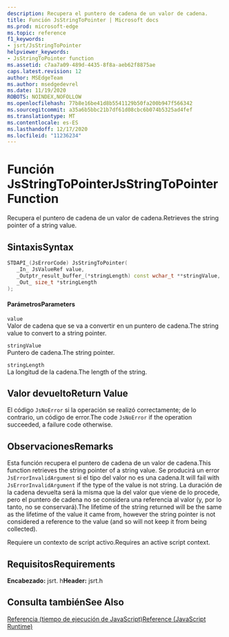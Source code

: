 ```yaml
---
description: Recupera el puntero de cadena de un valor de cadena.
title: Función JsStringToPointer | Microsoft docs
ms.prod: microsoft-edge
ms.topic: reference
f1_keywords:
- jsrt/JsStringToPointer
helpviewer_keywords:
- JsStringToPointer function
ms.assetid: c7aa7a09-489d-4435-8f8a-aeb62f8875ae
caps.latest.revision: 12
author: MSEdgeTeam
ms.author: msedgedevrel
ms.date: 11/19/2020
ROBOTS: NOINDEX,NOFOLLOW
ms.openlocfilehash: 77b8e16be41d8b5541129b50fa200b947f566342
ms.sourcegitcommit: a35a6b5bbc21b7df61d08cbc6b074b5325ad4fef
ms.translationtype: MT
ms.contentlocale: es-ES
ms.lasthandoff: 12/17/2020
ms.locfileid: "11236234"
---
```

# <span data-ttu-id="6da2c-103">Función JsStringToPointer</span><span class="sxs-lookup"><span data-stu-id="6da2c-103">JsStringToPointer Function</span></span>

<span data-ttu-id="6da2c-104">Recupera el puntero de cadena de un valor de cadena.</span><span class="sxs-lookup"><span data-stu-id="6da2c-104">Retrieves the string pointer of a string value.</span></span>  
  
## <span data-ttu-id="6da2c-105">Sintaxis</span><span class="sxs-lookup"><span data-stu-id="6da2c-105">Syntax</span></span>  
  
```cpp  
STDAPI_(JsErrorCode) JsStringToPointer(  
   _In_ JsValueRef value,  
   _Outptr_result_buffer_(*stringLength) const wchar_t **stringValue,  
   _Out_ size_t *stringLength  
);  
```  
  
#### <span data-ttu-id="6da2c-106">Parámetros</span><span class="sxs-lookup"><span data-stu-id="6da2c-106">Parameters</span></span>  
 `value`  
 <span data-ttu-id="6da2c-107">Valor de cadena que se va a convertir en un puntero de cadena.</span><span class="sxs-lookup"><span data-stu-id="6da2c-107">The string value to convert to a string pointer.</span></span>  
  
 `stringValue`  
 <span data-ttu-id="6da2c-108">Puntero de cadena.</span><span class="sxs-lookup"><span data-stu-id="6da2c-108">The string pointer.</span></span>  
  
 `stringLength`  
 <span data-ttu-id="6da2c-109">La longitud de la cadena.</span><span class="sxs-lookup"><span data-stu-id="6da2c-109">The length of the string.</span></span>  
  
## <span data-ttu-id="6da2c-110">Valor devuelto</span><span class="sxs-lookup"><span data-stu-id="6da2c-110">Return Value</span></span>  
 <span data-ttu-id="6da2c-111">El código `JsNoError` si la operación se realizó correctamente; de lo contrario, un código de error.</span><span class="sxs-lookup"><span data-stu-id="6da2c-111">The code `JsNoError` if the operation succeeded, a failure code otherwise.</span></span>  
  
## <span data-ttu-id="6da2c-112">Observaciones</span><span class="sxs-lookup"><span data-stu-id="6da2c-112">Remarks</span></span>  
 <span data-ttu-id="6da2c-113">Esta función recupera el puntero de cadena de un valor de cadena.</span><span class="sxs-lookup"><span data-stu-id="6da2c-113">This function retrieves the string pointer of a string value.</span></span> <span data-ttu-id="6da2c-114">Se producirá un error `JsErrorInvalidArgument` si el tipo del valor no es una cadena.</span><span class="sxs-lookup"><span data-stu-id="6da2c-114">It will fail with `JsErrorInvalidArgument` if the type of the value is not string.</span></span> <span data-ttu-id="6da2c-115">La duración de la cadena devuelta será la misma que la del valor que viene de lo procede, pero el puntero de cadena no se considera una referencia al valor (y, por lo tanto, no se conservará).</span><span class="sxs-lookup"><span data-stu-id="6da2c-115">The lifetime of the string returned will be the same as the lifetime of the value it came from, however the string pointer is not considered a reference to the value (and so will not keep it from being collected).</span></span>  
  
 <span data-ttu-id="6da2c-116">Requiere un contexto de script activo.</span><span class="sxs-lookup"><span data-stu-id="6da2c-116">Requires an active script context.</span></span>  
  
## <span data-ttu-id="6da2c-117">Requisitos</span><span class="sxs-lookup"><span data-stu-id="6da2c-117">Requirements</span></span>  
 <span data-ttu-id="6da2c-118">**Encabezado:** jsrt. h</span><span class="sxs-lookup"><span data-stu-id="6da2c-118">**Header:** jsrt.h</span></span>  
  
## <span data-ttu-id="6da2c-119">Consulta también</span><span class="sxs-lookup"><span data-stu-id="6da2c-119">See Also</span></span>  
 [<span data-ttu-id="6da2c-120">Referencia (tiempo de ejecución de JavaScript)</span><span class="sxs-lookup"><span data-stu-id="6da2c-120">Reference (JavaScript Runtime)</span></span>](../chakra-hosting/reference-javascript-runtime.md)
